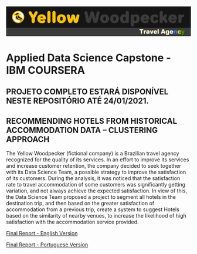 ![Test Image 3](/week5%20-%20Final%20Project/Report/figures/ya_travel_agency_ver2.png)
# Applied Data Science Capstone - IBM COURSERA

## PROJETO COMPLETO ESTARÁ DISPONÍVEL NESTE REPOSITÓRIO ATÉ 24/01/2021.

## RECOMMENDING HOTELS FROM HISTORICAL ACCOMMODATION DATA – CLUSTERING APPROACH

The Yellow Woodpecker (fictional company) is a Brazilian travel agency recognized for the quality of
its services. In an effort to improve its services and increase customer retention, the company decided
to seek together with its Data Science Team, a possible strategy to improve the satisfaction of its
customers. During the analysis, it was noticed that the satisfaction rate to travel accommodation of
some customers was significantly getting variation, and not always achieve the expected satisfaction.
In view of this, the Data Science Team proposed a project to segment all hotels in the destination trip,
and then based on the greater satisfaction of accommodation from a previous trip, create a system to
suggest Hotels based on the similarity of nearby venues, to increase the likelihood of high satisfaction
with the accommodation service provided.

[Final Report - English Version](https://github.com/euzivamjunior/Applied-Data-Science-Capstone/blob/main/week5%20-%20Final%20Project/Report/en%20-%20YW%20-%20Final%20Report.pdf)

[Final Report - Portuguese Version](https://github.com/euzivamjunior/Applied-Data-Science-Capstone/blob/main/week5%20-%20Final%20Project/Report/portuguese%20version%20-%20vers%C3%A3o%20portugu%C3%AAs/pt%20-%20YW%20-%20Final%20Report.pdf)

